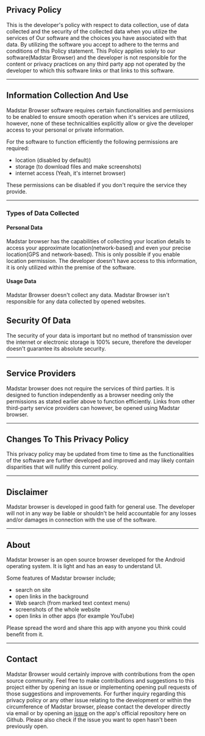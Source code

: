 ## Privacy Policy

This is the developer's policy with respect to data collection, use of data collected and the security of the collected data when you utilize the services of Our software and the choices you have associated with that data. By utilizing the software you accept to adhere to the terms and conditions of this Policy statement. This Policy applies solely to our software(Madstar Browser) and the developer is not responsible for the content or privacy practices on any third party app not operated by the developer to which this software links or that links to this software. <hr>

## Information Collection And Use

Madstar Browser software requires certain functionalities and permissions to be enabled to ensure smooth operation when it's services are utilized, however, none of these technicalities explicitly allow or give the developer access to your personal or private information.

For the software to function efficiently the following permissions are required:

- location (disabled by default))
- storage (to download files and make screenshots)
- internet access (Yeah, it's internet browser)

These permissions can be disabled if you don't require the service they provide. <hr>

### Types of Data Collected

#### Personal Data

Madstar browser has the capabilities of collecting your location details to access your approximate location(network-based) and even your precise location(GPS and network-based). This is only possible if you enable location permission. The developer doesn't have access to this information, it is only utilized within the premise of the software.

#### Usage Data

Madstar Browser doesn't collect any data. Madstar Browser isn't responsible for any data collected by opened websites. 
    
## Security Of Data

The security of your data is important but no method of transmission over the internet or electronic storage is 100% secure, therefore the developer doesn't guarantee its absolute security. <hr>

## Service Providers

Madstar browser does not require the services of third parties. It is designed to function independently as a browser needing only the permissions as stated earlier above to function efficiently. Links from other third-party service providers can however, be opened using Madstar browser. <hr>
 
## Changes To This Privacy Policy

This privacy policy may be updated from time to time as the functionalities of the software are further developed and improved and may likely contain disparities that will nullify this current policy. <hr>
      
## Disclaimer    

Madstar browser is developed in good faith for general use. The developer will not in any way be liable or shouldn't be held accountable for any losses and/or damages in connection with the use of the software. <hr>

## About

Madstar browser is an open source browser developed for the Android operating system. It is light and has an easy to understand UI. 

Some features of Madstar browser include;

- search on site
- open links in the background
- Web search (from marked text context menu)
- screenshots of the whole website
- open links in other apps (for example YouTube)

Please spread the word and share this app with anyone you think could benefit from it.  <hr>

## Contact 

Madstar Browser would certainly improve with contributions from the open source community. Feel free to make contributions and suggestions to this project either by opening an issue or implementing opening pull requests of those suggestions and improvements. For further inquiry regarding this privacy policy or any other issue relating to the development or within the circumference of Madstar browser, please contact the developer directly via email or by opening an [issue](https://github.com/dopearsall/madstar.browser/issues/new) on the app's official repository here on Github. Please also check if the issue you want to open hasn't been previously open.
